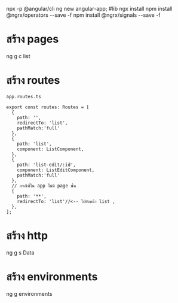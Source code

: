 npx -p @angular/cli ng new angular-app;
#lib ngx install
npm install @ngrx/operators  --save -f
npm install @ngrx/signals --save -f  

# สร้าง pages
ng g c list
# สร้าง routes
``` app.routes.ts ```
``` 
export const routes: Routes = [
  {
    path: '',
    redirectTo: 'list',
    pathMatch:'full'
  },
  {
    path: 'list',
    component: ListComponent,
  },
  {
    path: 'list-edit/:id',
    component: ListEditComponent,
    pathMatch:'full'
  },
  // กรณีที่ใน app ไม่มี page นั่น
  {
    path: '**',
    redirectTo: 'list'//<-- ไปยังหน้า list ,
  },
];

```
# สร้าง http 
ng g s Data

# สร้าง environments
ng g environments 
 